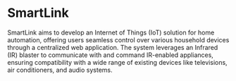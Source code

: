 # SmartLink
SmartLink aims to develop an Internet of Things (IoT) solution for home automation, offering users seamless control over various household devices through a centralized web application. 
The system leverages an Infrared (IR) blaster to communicate with and command IR-enabled appliances, ensuring compatibility with a wide range of existing devices like televisions, air conditioners, and audio systems. 

